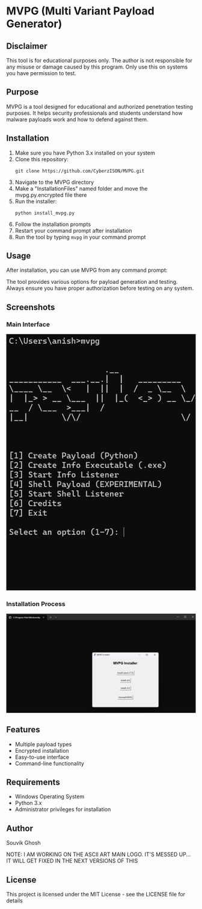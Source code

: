 # MVPG (Multi Variant Payload Generator)

## Disclaimer
This tool is for educational purposes only. The author is not responsible for any misuse or damage caused by this program. Only use this on systems you have permission to test.

## Purpose
MVPG is a tool designed for educational and authorized penetration testing purposes. It helps security professionals and students understand how malware payloads work and how to defend against them.

## Installation
1. Make sure you have Python 3.x installed on your system
2. Clone this repository:
   ```
   git clone https://github.com/CyberzISON/MVPG.git 
   ```
3. Navigate to the MVPG directory
4. Make a "InstallationFiles" named folder and move the mvpg.py.encrypted file there
5. Run the installer:
   ```
   python install_mvpg.py
   ```
6. Follow the installation prompts
7. Restart your command prompt after installation
8. Run the tool by typing `mvpg` in your command prompt

## Usage
After installation, you can use MVPG from any command prompt: 

The tool provides various options for payload generation and testing. Always ensure you have proper authorization before testing on any system.

## Screenshots
### Main Interface
![Main Interface](./1.png)

### Installation Process
![Installation](./2.png)
## Features
- Multiple payload types
- Encrypted installation
- Easy-to-use interface
- Command-line functionality

## Requirements
- Windows Operating System
- Python 3.x
- Administrator privileges for installation

## Author
Souvik Ghosh

NOTE: I AM WORKING ON THE ASCII ART MAIN LOGO. IT'S MESSED UP... IT WILL GET FIXED IN THE NEXT VERSIONS OF THIS 

## License
This project is licensed under the MIT License - see the LICENSE file for details 
